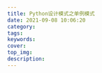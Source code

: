 ```yaml
---
title: Python设计模式之单例模式
date: 2021-09-08 10:06:20
category:
tags:
keywords:
cover:
top_img:
description:
---
```




